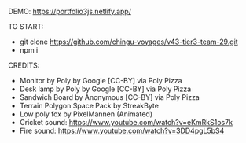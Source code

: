 DEMO: https://portfolio3js.netlify.app/

TO START:
- git clone https://github.com/chingu-voyages/v43-tier3-team-29.git
- npm i

CREDITS:

- Monitor by Poly by Google [CC-BY] via Poly Pizza
- Desk lamp by Poly by Google [CC-BY] via Poly Pizza
- Sandwich Board by Anonymous [CC-BY] via Poly Pizza
- Terrain Polygon Space Pack by StreakByte
- Low poly fox by PixelMannen (Animated)
- Cricket sound: https://www.youtube.com/watch?v=eKmRkS1os7k
- Fire sound: https://www.youtube.com/watch?v=3DD4pgL5bS4
